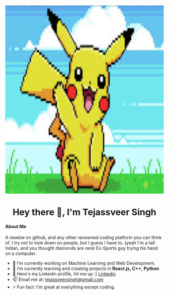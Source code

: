 <p align="center">
  <img width="800" height="600" src="https://github.com/Tejassveer08/Tejassveer08/blob/main/image_2024-12-08_090130418.png">
</p>
<h1 align="center">Hey there 👋, I'm Tejassveer Singh</h1>

#### About Me

A newbie on github, and any other renowned coding platform you can think of. 
I try not to look down on people, but I guess I have to. (yeah I'm a tall Indian, and you thought diamonds are rare) 
Ex-Sports guy trying his hand on a computer.

- 🔭 I’m currently working on Machine Learning and Web Development.
- 🌱 I’m currently learning and creating projects in **React.js, C++, Python**  
- 💬 Here's my Linkedin profile, hit me up :) [Linkedin](https://www.linkedin.com/in/tejassveer-singh-vasant-8a91ba239/) 
- 📫 Email me at: [tejassveersingh@gmail.com](mailto:tejassveersingh@gmail.com)
- ⚡ Fun fact: I'm great at everything except coding. 
